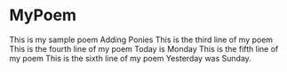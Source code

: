 # MyPoem
This is my sample poem
Adding Ponies
This is the third line of my poem
This is the fourth line of my poem
Today is Monday
This is the fifth line of my poem
This is the sixth line of my poem
Yesterday was Sunday.
